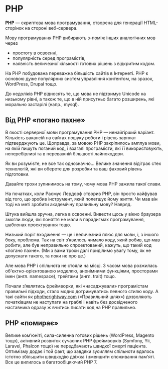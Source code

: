 # PHP

**PHP** — скриптова мова програмування, створена для генерації HTML-сторінок на стороні веб-сервера.

Мову програмування PHP вибирають з-поміж інших аналогічних мов через

* простоту в освоєнні,
* популярність серед програмістів,
* наявність величезної кількості готових рішень з відкритим кодом.

На РНР побудована переважна більшість сайтів в Інтернеті. РНР є основою дуже популярних систем управління контентом, на зразок, WordPress, Drupal тощо.

До недоліків PHP відносять те, що мова не підтримує Unicode на низькому рівні, а також те, що в ній присутньо багато розширень, які морально застарілі (напр., mysql).

## Від PHP «погано пахне»

В якості серверної мови програмування PHP — ненайгірший варіант. Кількість вакансій на сайтах пошуку роботи і рівень зарплат підтверджують це. Щоправда, за мовою PHP закріпилось амплуа мови, на якій пишуть поганий код, і взагалі програмісти, які її використовують, неперебірливі та в переважній більшості лайнокодери.

Як ви розумієте, не все так однозначно... Велике значення відіграє стек технологій, які ви оберете для розробки та ваш фаховий рівень підготовки.

Давайте трохи зупинимось на тому, чому мова PHP зажила такої слави.

На початках, коли Расмус Лердорф створив PHP, він просто кайфував від того, що зробив інструмент, який полегшує йому життя. Чи мав він тоді на меті зробити академічну правильну мову? Навряд.

Штука вийшла зручна, легка в освоєнні. Вивести щось у вікно браузера змогли люди, які поняття не мали в парадигмах програмування, шаблонах проектування тощо.

Низький поріг входження — це і величезний плюс для мови, і, з іншого боку, проблема. Так на світ з’явилось чимало коду, який робив, що мав робити, але був неправильно спроектований, кажуть, що такий код «погано пахне». (Ми з вами трохи далі приділимо увагу тому, як не допускати такого, та поки не про це.)

Але мова PHP і спільнота не стояли на місці. З часом мова розжилась об'єктно-орієнтованою моделлю, анонімними функціями, просторами імен (англ. namespace), трейтами (англ. trait) тощо.

Почали з’являтись фреймворки, які «насаджували» програмістам правильні підходи, стало модно дотримуватись певного стилю коду. А такі сайти як [phptherightway.com](http://www.phptherightway.com/) («Правильний шлях») дозволяють початківцям не наступати на граблі і навіть без досвідченого наставника одразу ж вчитись писати код на PHP правильно.

## PHP «помирає»

Велике ком’юніті, сила-силенна готових рішень (WordPress, Magento тощо), активний розвиток сучасних PHP фреймворків (Symfony, Yii, Laravel, Phalcon тощо) не передбачають швидкої смерті пацієнта. Оптимізму додає і той факт, що завдяки зусиллям спільноти вдалось істотно збільшити швидкодію двіжка і зменшити споживання пам'яті. Все це вилилось в багатообіцяючий РНР 7.
